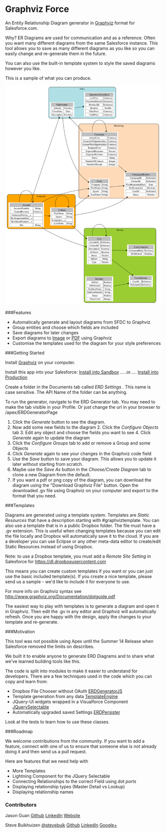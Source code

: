 Graphviz Force
========

An Entity Relationship Diagram generator in [Graphviz](http://graphviz.org) format for Salesforce.com. 

Why? ER Diagrams are used for communication and as a reference. Often you want many different diagrams from the same Salesforce instance.
This tool allows you to save as many different diagrams as you like so you can easily change and re-generate them in the future.

You can also use the built-in template system to style the saved diagrams however you like.

This is a sample of what you can produce.

![Sample](assets/DefaultDiagram.png)

###Features
- Automatically generate and layout diagrams from SFDC to Graphviz
- Group entities and choose which fields are included
- Save diagrams for later changes
- Export diagrams to [Image](assets/DefaultDiagram.png) or [PDF](assets/DefaultDiagram.pdf?raw=true) using Graphviz
- Customise the templates used for the diagram for your style preferences

###Getting Started

Install [Graphviz](http://graphviz.org) on your computer.

Install this app into your Salesforce: 
<a href="https://githubsfdeploy-sandbox.herokuapp.com/app/githubdeploy/stevebuik/GraphVizForce" target="deploy">Install into Sandbox</a>
.....or..... 
<a href="https://githubsfdeploy.herokuapp.com/app/githubdeploy/stevebuik/GraphVizForce" target="deploy">Install into Production</a>

Create a folder in the Documents tab called *ERD Settings* . This name is case sensitive. The API Name of the folder can be anything.

To run the generator, navigate to the ERD Generator tab. You may need to make the tab visible in your Profile. 
Or just change the url in your browser to /apex/ERDGeneratorPage

1. Click the *Generate* button to see the diagram.
2. Now add some new fields to the diagram
	2. Click the *Configure Objects* tab
	3. Edit any object and choose the fields you want to see
	4. Click *Generate* again to update the diagram
3. Click the *Configure Groups* tab to add or remove a Group and some Objects
4. Click *Generate* again to see your changes in the Graphviz code field	
5. Use the *Save* button to save your diagram. This allows you to update it later without starting from scratch.
6. Maybe use the *Save As* button in the *Choose/Create Diagram* tab to clone a new Diagram from the default.
7. If you want a pdf or png copy of the diagram, you can download the diagram using the "Download Graphviz File" button. Open the downloaded .gv file using Graphviz on your computer and export to the format that you need. 

###Templates

Diagrams are generated using a template system. Templates are *Static Resources* that have a description starting with #graphviztemplate. 
You can also use a template that is in a public Dropbox folder. The file must have a .gv extension. 
This is useful when changing templates because you can edit the file locally and Dropbox will automatically save it to the cloud.
If you are a developer you can use Eclipse or any other meta-data editor to create/edit Static Resources instead of using Dropbox.

Note: to use a Dropbox template, you must add a *Remote Site Setting* in Salesforce for https://dl.dropboxusercontent.com

This means you can create custom templates if you want or you can just use the basic included template(s).
If you create a nice template, please send us a sample - we'd like to include it for everyone to use. 

For more info on Graphviz syntax see http://www.graphviz.org/Documentation/dotguide.pdf

The easiest way to play with templates is to generate a diagram and open it in Graphviz. 
Then edit the .gv in any editor and Graphviz will automatically refresh. Once you are happy with the design, apply the changes to your template and re-generate.

###Motivation

This tool was not possible using Apex until the Summer 14 Release when Salesforce removed the limits on describes.

We built it to enable anyone to generate ERD Diagrams and to share what we've learned building tools like this. 

The code is split into modules to make it easier to understand for developers. 
There are a few techniques used in the code which you can copy and learn from:

- Dropbox File Chooser without OAuth [ERDGeneratorJS](https://github.com/stevebuik/GraphVizForce/blob/master/src/staticresources/ERDGeneratorJS.resource)
- Template generation from any data [TemplateEngine](https://github.com/stevebuik/GraphVizForce/blob/master/src/classes/ERDTemplateEngine.cls)
- JQuery-UI widgets wrapped in a Visualforce Component [JQuerySelectable](https://github.com/stevebuik/GraphVizForce/blob/master/src/components/JQuerySelectable.component)
- Automatically upgraded saved Settings [ERDPersister](https://github.com/stevebuik/GraphVizForce/blob/master/src/classes/ERDPersister.cls) 

Look at the tests to learn how to use these classes.

###Roadmap

We welcome contributions from the community. If you want to add a feature, connect with one of us to ensure that someone else is not already doing it and then send us a pull request.

Here are features that we need help with
- More Templates
- Lightning Component for the JQuery Selectable
- Connecting Relationships to the correct Field using dot *ports*
- Displaying relationship types (Master Detail vs Lookup)
- Displaying relationship names
  
### Contributors

Jason Guan [Github](https://github.com/jasong327) [LinkedIn](https://www.linkedin.com/pub/jason-guan/39/3a9/346) [Website](http://cyberlemons.com/)

Steve Buikhuizen [@stevebuik](https://twitter.com/stevebuik) [Github](https://github.com/stevebuik) [LinkedIn](https://www.linkedin.com/in/stevebuikhuizen) [Google+](https://plus.google.com/+SteveBuikhuizen)